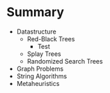 # Summary

* Datastructure
   * Red-Black Trees
        * Test 
   * Splay Trees
   * Randomized Search Trees
* Graph Problems
* String Algorithms
* Metaheuristics


